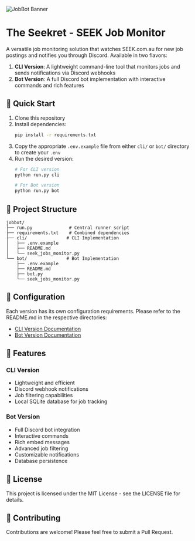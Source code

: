 ![JobBot Banner](https://pub-8017706c57924d50b414b3be7f36d1aa.r2.dev/seekret_banner.png)

# The Seekret - SEEK Job Monitor

A versatile job monitoring solution that watches SEEK.com.au for new job postings and notifies you through Discord. Available in two flavors:

1. **CLI Version**: A lightweight command-line tool that monitors jobs and sends notifications via Discord webhooks
2. **Bot Version**: A full Discord bot implementation with interactive commands and rich features

## 🚀 Quick Start

1. Clone this repository
2. Install dependencies:
   ```bash
   pip install -r requirements.txt
   ```
3. Copy the appropriate `.env.example` file from either `cli/` or `bot/` directory to create your `.env`
4. Run the desired version:
   ```bash
   # For CLI version
   python run.py cli
   
   # For Bot version
   python run.py bot
   ```

## 📂 Project Structure

```
jobbot/
├── run.py              # Central runner script
├── requirements.txt    # Combined dependencies
├── cli/               # CLI Implementation
│   ├── .env.example
│   ├── README.md
│   └── seek_jobs_monitor.py
└── bot/               # Bot Implementation
    ├── .env.example
    ├── README.md
    ├── bot.py
    └── seek_jobs_monitor.py
```

## 🔧 Configuration

Each version has its own configuration requirements. Please refer to the README.md in the respective directories:

- [CLI Version Documentation](cli/README.md)
- [Bot Version Documentation](bot/README.md)

## 🌟 Features

### CLI Version
- Lightweight and efficient
- Discord webhook notifications
- Job filtering capabilities
- Local SQLite database for job tracking

### Bot Version
- Full Discord bot integration
- Interactive commands
- Rich embed messages
- Advanced job filtering
- Customizable notifications
- Database persistence

## 📝 License

This project is licensed under the MIT License - see the LICENSE file for details.

## 🤝 Contributing

Contributions are welcome! Please feel free to submit a Pull Request. 